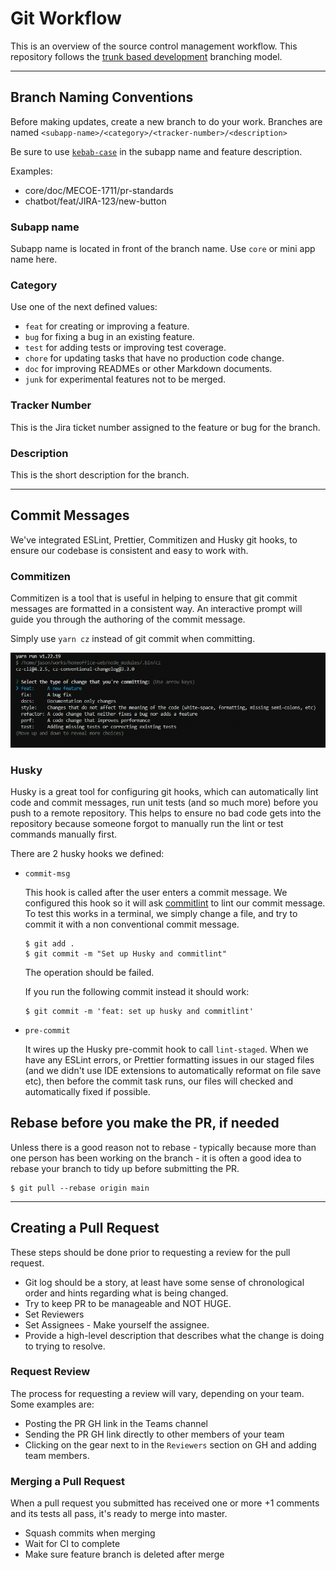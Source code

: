 # Git Workflow

This is an overview of the source control management workflow. This repository follows the [trunk based development](https://trunkbaseddevelopment.com/) branching model.

---

## Branch Naming Conventions

Before making updates, create a new branch to do your work.
Branches are named `<subapp-name>/<category>/<tracker-number>/<description>`

Be sure to use [`kebab-case`](https://medium.com/javascript-in-plain-english/convert-string-to-different-case-styles-snake-kebab-camel-and-pascal-case-in-javascript-da724b7220d7) in the subapp name and feature description.

Examples:

- core/doc/MECOE-1711/pr-standards
- chatbot/feat/JIRA-123/new-button

### Subapp name

Subapp name is located in front of the branch name. Use `core` or mini app name here.

### Category

Use one of the next defined values:

- `feat` for creating or improving a feature.
- `bug` for fixing a bug in an existing feature.
- `test` for adding tests or improving test coverage.
- `chore` for updating tasks that have no production code change.
- `doc` for improving READMEs or other Markdown documents.
- `junk` for experimental features not to be merged.

### Tracker Number

This is the Jira ticket number assigned to the feature or bug for the branch.

### Description

This is the short description for the branch.

---

## Commit Messages

We've integrated ESLint, Prettier, Commitizen and Husky git hooks, to ensure our codebase is consistent and easy to work with.

### Commitizen

Commitizen is a tool that is useful in helping to ensure that git commit messages are formatted in a consistent way.
An interactive prompt will guide you through the authoring of the commit message.

Simply use `yarn cz` instead of git commit when committing.

[![Add and commit with Commitizen](./images/add-commit.png)](./images/add-commit.png)

### Husky

Husky is a great tool for configuring git hooks, which can automatically lint code and commit messages, run unit tests (and so much more) before you push to a remote repository. This helps to ensure no bad code gets into the repository because someone forgot to manually run the lint or test commands manually first.

There are 2 husky hooks we defined:

- `commit-msg`

  This hook is called after the user enters a commit message. We configured this hook so it will ask [commitlint](https://github.com/conventional-changelog/commitlint) to lint our commit message. To test this works in a terminal, we simply change a file, and try to commit it with a non conventional commit message.

  ```
  $ git add .
  $ git commit -m "Set up Husky and commitlint"
  ```

  The operation should be failed.

  If you run the following commit instead it should work:

  ```
  $ git commit -m 'feat: set up husky and commitlint'
  ```

- `pre-commit`

  It wires up the Husky pre-commit hook to call `lint-staged`. When we have any ESLint errors, or Prettier formatting issues in our staged files (and we didn't use IDE extensions to automatically reformat on file save etc), then before the commit task runs, our files will checked and automatically fixed if possible.

## Rebase before you make the PR, if needed

Unless there is a good reason not to rebase - typically because more than one person has been working on the branch - it is often a good idea to rebase your branch to tidy up before submitting the PR.

```
$ git pull --rebase origin main
```

---

## Creating a Pull Request

These steps should be done prior to requesting a review for the pull request.

- Git log should be a story, at least have some sense of chronological order and hints regarding what is being changed.
- Try to keep PR to be manageable and NOT HUGE.
- Set Reviewers
- Set Assignees - Make yourself the assignee.
- Provide a high-level description that describes what the change is doing to trying to resolve.

### Request Review

The process for requesting a review will vary, depending on your team. Some examples are:

- Posting the PR GH link in the Teams channel
- Sending the PR GH link directly to other members of your team
- Clicking on the gear next to in the `Reviewers` section on GH and adding team members.

### Merging a Pull Request

When a pull request you submitted has received one or more +1 comments and its tests all pass, it's ready to merge into master.

- Squash commits when merging
- Wait for CI to complete
- Make sure feature branch is deleted after merge
